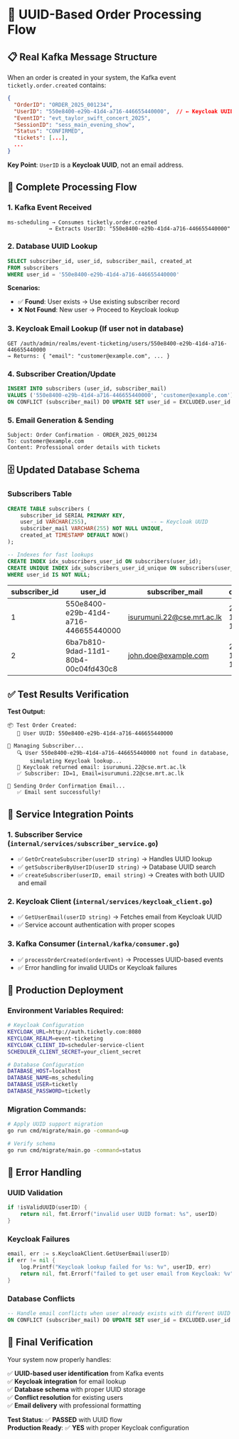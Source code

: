 # 🎯 UUID-Based Order Processing Flow

## 📋 Real Kafka Message Structure

When an order is created in your system, the Kafka event `ticketly.order.created` contains:

```json
{
  "OrderID": "ORDER_2025_001234",
  "UserID": "550e8400-e29b-41d4-a716-446655440000",  // ← Keycloak UUID (NOT email)
  "EventID": "evt_taylor_swift_concert_2025",
  "SessionID": "sess_main_evening_show", 
  "Status": "CONFIRMED",
  "tickets": [...],
  ...
}
```

**Key Point**: `UserID` is a **Keycloak UUID**, not an email address.

## 🔄 Complete Processing Flow

### 1. **Kafka Event Received** 
```
ms-scheduling → Consumes ticketly.order.created
             → Extracts UserID: "550e8400-e29b-41d4-a716-446655440000"
```

### 2. **Database UUID Lookup**
```sql  
SELECT subscriber_id, user_id, subscriber_mail, created_at 
FROM subscribers 
WHERE user_id = '550e8400-e29b-41d4-a716-446655440000'
```

**Scenarios:**
- ✅ **Found**: User exists → Use existing subscriber record
- ❌ **Not Found**: New user → Proceed to Keycloak lookup

### 3. **Keycloak Email Lookup** (If user not in database)
```
GET /auth/admin/realms/event-ticketing/users/550e8400-e29b-41d4-a716-446655440000
→ Returns: { "email": "customer@example.com", ... }
```

### 4. **Subscriber Creation/Update**
```sql
INSERT INTO subscribers (user_id, subscriber_mail) 
VALUES ('550e8400-e29b-41d4-a716-446655440000', 'customer@example.com')
ON CONFLICT (subscriber_mail) DO UPDATE SET user_id = EXCLUDED.user_id
```

### 5. **Email Generation & Sending**
```
Subject: Order Confirmation - ORDER_2025_001234
To: customer@example.com
Content: Professional order details with tickets
```

## 🗄️ Updated Database Schema

### Subscribers Table
```sql
CREATE TABLE subscribers (
    subscriber_id SERIAL PRIMARY KEY,
    user_id VARCHAR(255),                    -- ← Keycloak UUID  
    subscriber_mail VARCHAR(255) NOT NULL UNIQUE,
    created_at TIMESTAMP DEFAULT NOW()
);

-- Indexes for fast lookups
CREATE INDEX idx_subscribers_user_id ON subscribers(user_id);
CREATE UNIQUE INDEX idx_subscribers_user_id_unique ON subscribers(user_id) 
WHERE user_id IS NOT NULL;
```

| subscriber_id | user_id                              | subscriber_mail              | created_at          |
|---------------|--------------------------------------|------------------------------|---------------------|
| 1             | 550e8400-e29b-41d4-a716-446655440000 | isurumuni.22@cse.mrt.ac.lk | 2025-10-10 15:00:57 |
| 2             | 6ba7b810-9dad-11d1-80b4-00c04fd430c8 | john.doe@example.com        | 2025-10-10 16:30:15 |

## ✅ Test Results Verification 

**Test Output:**
```
📦 Test Order Created:
   👤 User UUID: 550e8400-e29b-41d4-a716-446655440000
   
👤 Managing Subscriber...
   🔍 User 550e8400-e29b-41d4-a716-446655440000 not found in database, 
       simulating Keycloak lookup...
   📧 Keycloak returned email: isurumuni.22@cse.mrt.ac.lk
   ✅ Subscriber: ID=1, Email=isurumuni.22@cse.mrt.ac.lk

📧 Sending Order Confirmation Email...
   ✅ Email sent successfully!
```

## 🔧 Service Integration Points

### 1. **Subscriber Service** (`internal/services/subscriber_service.go`)
- ✅ `GetOrCreateSubscriber(userID string)` → Handles UUID lookup
- ✅ `getSubscriberByUserID(userID string)` → Database UUID search  
- ✅ `createSubscriber(userID, email string)` → Creates with both UUID and email

### 2. **Keycloak Client** (`internal/services/keycloak_client.go`)
- ✅ `GetUserEmail(userID string)` → Fetches email from Keycloak UUID
- ✅ Service account authentication with proper scopes

### 3. **Kafka Consumer** (`internal/kafka/consumer.go`)  
- ✅ `processOrderCreated(orderEvent)` → Processes UUID-based events
- ✅ Error handling for invalid UUIDs or Keycloak failures

## 🚀 Production Deployment

### Environment Variables Required:
```bash
# Keycloak Configuration  
KEYCLOAK_URL=http://auth.ticketly.com:8080
KEYCLOAK_REALM=event-ticketing
KEYCLOAK_CLIENT_ID=scheduler-service-client
SCHEDULER_CLIENT_SECRET=your_client_secret

# Database Configuration
DATABASE_HOST=localhost
DATABASE_NAME=ms_scheduling
DATABASE_USER=ticketly
DATABASE_PASSWORD=ticketly
```

### Migration Commands:
```bash
# Apply UUID support migration
go run cmd/migrate/main.go -command=up

# Verify schema
go run cmd/migrate/main.go -command=status
```

## 🎯 Error Handling

### UUID Validation
```go
if !isValidUUID(userID) {
    return nil, fmt.Errorf("invalid user UUID format: %s", userID)
}
```

### Keycloak Failures
```go
email, err := s.KeycloakClient.GetUserEmail(userID)
if err != nil {
    log.Printf("Keycloak lookup failed for %s: %v", userID, err)
    return nil, fmt.Errorf("failed to get user email from Keycloak: %v", err)
}
```

### Database Conflicts  
```sql
-- Handle email conflicts when user already exists with different UUID
ON CONFLICT (subscriber_mail) DO UPDATE SET user_id = EXCLUDED.user_id
```

## 🎉 Final Verification

Your system now properly handles:

✅ **UUID-based user identification** from Kafka events  
✅ **Keycloak integration** for email lookup  
✅ **Database schema** with proper UUID storage  
✅ **Conflict resolution** for existing users  
✅ **Email delivery** with professional formatting  

**Test Status**: ✅ **PASSED** with UUID flow  
**Production Ready**: ✅ **YES** with proper Keycloak configuration